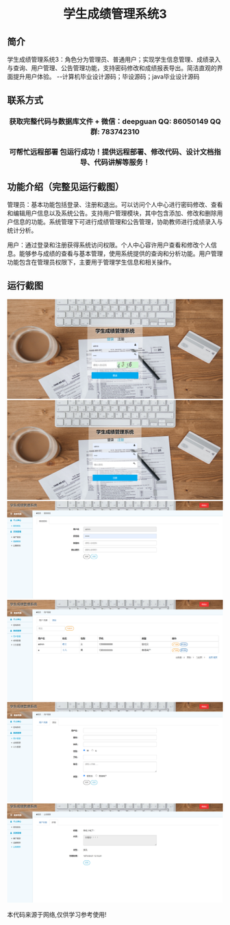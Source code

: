 <p><h1 align="center">学生成绩管理系统3</h1></p>

## 简介
学生成绩管理系统3：角色分为管理员、普通用户；实现学生信息管理、成绩录入与查询、用户管理、公告管理功能，支持密码修改和成绩报表导出。简洁直观的界面提升用户体验。    --计算机毕业设计源码；毕设源码；java毕业设计源码


## 联系方式
<p><h3 align="center">获取完整代码与数据库文件 + 微信：deepguan QQ: 86050149 QQ群: 783742310</h3></p>
<p><h3 align="center">可帮忙远程部署 包运行成功！提供远程部署、修改代码、设计文档指导、代码讲解等服务！</h3></p>

## 功能介绍（完整见运行截图）
管理员：基本功能包括登录、注册和退出。可以访问个人中心进行密码修改、查看和编辑用户信息以及系统公告。支持用户管理模块，其中包含添加、修改和删除用户信息的功能。系统管理下可进行成绩管理和公告管理，协助教师进行成绩录入与统计分析。

用户：通过登录和注册获得系统访问权限。个人中心容许用户查看和修改个人信息。能够参与成绩的查看与基本管理，使用系统提供的查询和分析功能。用户管理功能包含在管理员权限下，主要用于管理学生信息和相关操作。


## 运行截图
![](imgs/588112-20230210231818893-168869565.png)
![](imgs/588112-20230210231904467-97750652.png)
![](imgs/588112-20230210231911689-1625205456.png)
![](imgs/588112-20230210231918581-284468320.png)
![](imgs/588112-20230210231924062-654489489.png)
![](imgs/588112-20230210231929459-1893019796.png)

<p>本代码来源于网络,仅供学习参考使用!</p>
